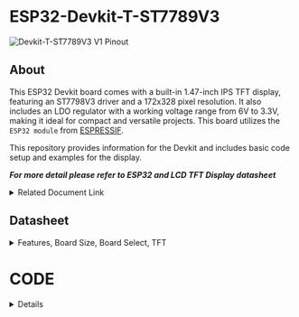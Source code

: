 # ESP32-Devkit-T-ST7789V3

![Devkit-T-ST7789V3 V1 Pinout](https://github.com/user-attachments/assets/cdf7b3b3-8784-41a8-bac1-a2678b3ee0ec)



## About
This ESP32 Devkit board comes with a built-in 1.47-inch IPS TFT display, featuring an ST7798V3 driver and a 172x328 pixel resolution. It also includes an LDO regulator with a working voltage range from 6V to 3.3V, making it ideal for compact and versatile projects. This board utilizes the `ESP32 module` from [ESPRESSIF](https://www.espressif.com).

This repository provides information for the Devkit and includes basic code setup and examples for the display.

***For more detail please refer to ESP32 and LCD TFT Display datasheet***
<details> 
<summary>Related Document Link</summary>

+ [ESP32 WROOM 32 Datasheet](https://www.espressif.com/sites/default/files/documentation/esp32-wroom-32_datasheet_en.pdf) PDF
+ [ESP32-DevkitC V4](https://docs.espressif.com/projects/esp-idf/en/latest/esp32/hw-reference/esp32/get-started-devkitc.html)
+ [ESP32-Series Datasheet](https://www.espressif.com/sites/default/files/documentation/esp32_datasheet_en.pdf) PDF
+ [Espressif product](https://products.espressif.com/#/product-selector?names=)

</details>



## Datasheet
<details>
  <summary> Features, Board Size, Board Select, TFT</summary>

   ### Description

Features: 
  +	ESP32-WROOM-32D or ESP32-WROOM-32U Module
  +	USB Protection Diode
  + USB Type-C
  + Max +6V Input (from 5V pin)
  +	32 Pin
  +	1.47-inch IPS TFT display (172x328 pixel)
  +	UART CH340K
  +	3.3V Logic Level
  +	Built In LED (GPIO2)
  
  Board Size:
  +	Width: 25.4 mm x Length: 47.11 mm
  
  Compatible Board Select (for platform.io): 
  +	uPesy ESP32 Wroom DevKit
  +	Denky32 (WROOM32)
  
  LCD TFT Display Resolution:
  +	172x320 px
  +	19.45 mm x 37.00 mm

#### TFT 

Pinout for the display
| LCD TFT DISPLAY | GPIO |
| ----------- | -- |
| `MOSI`      | 23 |
| `SCK`       | 18 |
| `CS`        | 16 |
| `DC`        | 5  |
| `RST`       | 17 |
| `BackLight` | 4  |


</details>

# CODE

<details>
  
  <summary> Details </summary>

To start, this Devkit board utilizes the same ESP32 as other Devkits. Specifically, it employs either the `ESP32-WROOM-32D` or `ESP32-WROOM-32U` module from `ESPRESSIF`, which can be identified on the module itself. Additionally, this board is compatible with other libraries, as long as they do not interfere with pins already in use on the Devkit.

If you are using `platform.io`, select the `uPesy ESP32 Wroom DevKit` or `Denky32 (WROOM32)` as the target `board`.


  ## Built in LED
  <details>
  This code snippet is for controlling the LED on the Devkit, which is connected to `GPIO 2`. You can use this LED in the same way as any standard LED.

#### Simple LED PWM

  ```
#include <Arduino.h>

//define the pin for the LED
#define BuiltInLED 2
    
    
int brightness = 0; // how bright the LED is
int fadeAmount = 5; // how many points to fade the LED by
    
void setup() {
    
Serial.begin(9600);
    
pinMode(BuiltInLED, OUTPUT); // Set the LED pin as an output
    
Serial.println("Hello World");

}
    
void loop() {
    
  brightness = brightness + fadeAmount; // Change the brightness
    if (brightness <= 0 || brightness >= 255) {
      fadeAmount = -fadeAmount; // Reverse the fade direction
      }
        
  analogWrite(BuiltInLED, brightness); // Set the brightness
  delay(20); // Delay for smoother fading (adjust as needed)
    
    }
```

#### Advanced LED PWM
    
You can also use this type of [Advanced PWM](https://randomnerdtutorials.com/esp32-pwm-arduino-ide/) to control the LED
```
    // the number of the LED pin
    const int ledPin = 2;  // 2 corresponds to GPIO2
    
    // setting PWM properties
    const int freq = 5000;
    const int ledChannel = 0;
    const int resolution = 8;
     
    void setup(){
      // configure LED PWM functionalitites
      ledcSetup(ledChannel, freq, resolution);
      
      // attach the channel to the GPIO to be controlled
      ledcAttachPin(ledPin, ledChannel);
    }
     
    void loop(){
      // increase the LED brightness
      for(int dutyCycle = 0; dutyCycle <= 255; dutyCycle++){   
        // changing the LED brightness with PWM
        ledcWrite(ledChannel, dutyCycle);
        delay(15);
      }
    
      // decrease the LED brightness
      for(int dutyCycle = 255; dutyCycle >= 0; dutyCycle--){
        // changing the LED brightness with PWM
        ledcWrite(ledChannel, dutyCycle);   
        delay(15);
      }
    }
```

</details>

## TFT

<details>

To begin, you can choose any display library compatible with the ESP32 Devkit and TFT display. I recommend using either [TFT_eSPI](https://github.com/Bodmer/TFT_eSPI?tab=readme-ov-file) by Bodmer or [LovyanGFX](https://github.com/lovyan03/LovyanGFX) by lovyan03.

to controll the `Backlight` i recommend to do it separately from the library

| LCD TFT DISPLAY | GPIO |
| ----------- | -- |
| `MOSI`      | 23 |
| `SCK`       | 28 |
| `CS`        | 16 |
| `DC`        | 5  |
| `RST`       | 17 |
| `BackLight` | 4  |

Using the TFT library you need to set up the pin first either in the user setup or on the main code.

  ### Bodmer TFT_eSPI

  
  If u using the Bodmer Library, then add the library first into your project, after that, set the user Setup.
  
  ### User_Setup

<details>
  
  To use the TFT display, you need to set the `User_Setup.h` first.

  To access it, on the `VS-Code` you can find it on the EXPLORER bar on the side of your screen. On your Project file, inside the .pio - libdeps - TFT_eSPI - User_Setup.h
  
![Screenshot 2024-09-17 001626](https://github.com/user-attachments/assets/6ef12419-e8ca-4e18-837c-49beca4b04df)

To implement the necessary configurations, insert the following code into the `User_Setup.h` .

you can choose the `USER_SETUP_ID` either `135` or `203` 

Next, set the pins according to your devkit configuration and define the TFT width and height (172 and 320) as shown in the example below.

```
// ST7789 135 x 240 display with no chip select line
#define USER_SETUP_ID 135
            
#define ST7789_DRIVER     // Configure all registers

#define TFT_WIDTH  172
#define TFT_HEIGHT 320
            
#define CGRAM_OFFSET      // Library will add offsets required
            
//#define TFT_RGB_ORDER TFT_RGB  // Colour order Red-Green-Blue
//#define TFT_RGB_ORDER TFT_BGR  // Colour order Blue-Green-Red
            
//#define TFT_INVERSION_ON
//#define TFT_INVERSION_OFF
            
            
// Generic ESP32 setup
//#define TFT_MISO 19
#define TFT_MOSI 23
#define TFT_SCLK 18
#define TFT_CS    5 // Not connected
#define TFT_DC    17
#define TFT_RST   16  // Connect reset to ensure display initialises
    

#define LOAD_GLCD   // Font 1. Original Adafruit 8 pixel font needs ~1820 bytes in FLASH
#define LOAD_FONT2  // Font 2. Small 16 pixel high font, needs ~3534 bytes in FLASH, 96 characters
#define LOAD_FONT4  // Font 4. Medium 26 pixel high font, needs ~5848 bytes in FLASH, 96 characters
#define LOAD_FONT6  // Font 6. Large 48 pixel font, needs ~2666 bytes in FLASH, only characters 1234567890:-.apm
#define LOAD_FONT7  // Font 7. 7 segment 48 pixel font, needs ~2438 bytes in FLASH, only characters 1234567890:.
#define LOAD_FONT8  // Font 8. Large 75 pixel font needs ~3256 bytes in FLASH, only characters 1234567890:-.
//#define LOAD_FONT8N // Font 8. Alternative to Font 8 above, slightly narrower, so 3 digits fit a 160 pixel TFT
#define LOAD_GFXFF  // FreeFonts. Include access to the 48 Adafruit_GFX free fonts FF1 to FF48 and custom fonts
            
#define SMOOTH_FONT
            
            
// #define SPI_FREQUENCY  27000000
#define SPI_FREQUENCY  40000000
            
#define SPI_READ_FREQUENCY  20000000
            
#define SPI_TOUCH_FREQUENCY  2500000
            
// #define SUPPORT_TRANSACTIONS
```



</details>
    
  ### Example

<details>


<summary> Colour Test </summary>
   
  After completing the setup for the code, you can use the simple example below to test your board. For more functionality, you can refer to the examples inside the library or explore the Bodmer [TFT_eSPI](https://github.com/Bodmer/TFT_eSPI?tab=readme-ov-file) library.

```
#include <Arduino.h>
#include "TFT_eSPI.h"

#define BL 4
#define IO2 2

TFT_eSPI tft = TFT_eSPI();  // Invoke custom library 

uint16_t colors[] = {
  TFT_CYAN, TFT_MAGENTA, TFT_YELLOW, TFT_BLACK, TFT_RED,
  TFT_GREEN, TFT_BLUE,TFT_WHITE,TFT_ORANGE,TFT_PINK   // colors
};
      
int BL_brightness = 100;  // set the brightness level 0 - 255

void setup() {
      
Serial.begin(115200);
Serial.println("SETUP");
      
pinMode(BL, OUTPUT);
pinMode(IO2, OUTPUT);
      

analogWrite(BL, BL_brightness);  // Set the TFT backlight Brightness
digitalWrite(IO2, HIGH);      // Set the LED on the GPIO2 as HIGH to turn on the LED
      

tft.init();  // initialize the library
tft.setSwapBytes(true);  

tft.fillScreen(TFT_ORANGE); //set the background

      }
      
void loop() {

tft.setRotation(1); // change the rotation for the TFT

int segmentWidth = 32;   
   
int numColors = sizeof(colors) / sizeof(colors[0]);  // Get the number of colors

     for (int i = 0; i < numColors; i++) {   // Loop through each color and display it in a vertical segment

    tft.fillRect(i * segmentWidth, 0, segmentWidth, 172, colors[i]);  // Draw the segment with the current color   

  }
 

delay(1000);
Serial.println("Hello World");
      
}
```



</details>

<details>

<summary> Simple Clock Display </summary>

Here i provide some simple code for displaying a clock, using the [TFT_eSPI](https://github.com/Bodmer/TFT_eSPI?tab=readme-ov-file) library

```
#include <Arduino.h>
#include "TFT_eSPI.h"

#define BL 4
#define IO2 2

TFT_eSPI tft = TFT_eSPI();  // Invoke custom library 

uint16_t colors[] = {
  TFT_CYAN, TFT_MAGENTA, TFT_YELLOW, TFT_BLACK, TFT_RED,
  TFT_GREEN, TFT_BLUE,TFT_WHITE,TFT_ORANGE,TFT_PINK   // colors
};
      
int BL_brightness = 100;  // set the brightness level 0 - 255

int hours = 8;
      
int minutes = 11;

int seconds = 3;

bool set=true;

void setup() {
      
Serial.begin(115200);
Serial.println("SETUP");
      
pinMode(BL, OUTPUT);
pinMode(IO2, OUTPUT);
      

analogWrite(BL, BL_brightness);  // Set the TFT backlight Brightness
digitalWrite(IO2, HIGH);      // Set the LED on the GPIO2 as HIGH to turn on the LED
      

tft.init();  // initialize the library
tft.setSwapBytes(true);  

tft.fillScreen(TFT_ORANGE); //set the background

      }
      
void loop() {

tft.setRotation(1); // change the rotation for the TFT

int segmentWidth = 32;      
int numColors = sizeof(colors) / sizeof(colors[0]);  // Get the number of colors


  if (set==true){ //to set the background once
     for (int i = 0; i < numColors; i++) {   // Loop through each color and display it in a vertical segment

    tft.fillRect(i * segmentWidth, 0, segmentWidth, 172, colors[i]);  // Draw the segment with the current color

    tft.fillRoundRect(7,40,300,84,10,TFT_BLACK); // Draw the background for the clock
      
    }
    set=false;
  }
 
tft.setTextColor(TFT_WHITE, TFT_BLACK);
tft.setTextSize(6);

char timeString[9];
  sprintf(timeString, "%02d:%02d:%02d", hours, minutes, seconds);

  // Get the width and height of the text
  int textWidth = tft.textWidth(timeString);   // Get the pixel width of the text
  int textHeight = tft.fontHeight();           // Get the height of the current font

  // Print the width and height to the serial monitor
  Serial.printf("Text width: %d, Text height: %d\n", textWidth, textHeight);

  // set the clock cursor at the center of the screen
  tft.setCursor((320 - textWidth) / 2, (172 - textHeight) / 2);  // Center the text on the display

  tft.printf("%02d:%02d:%02d\n", hours, minutes, seconds); // print the clock on the TFT

// Clock Function  
seconds++;
if (seconds > 59) {
        seconds = 0;
        minutes++;
        if (minutes > 59) {
            minutes = 0;
            hours++;
            if (hours > 23) {
                hours = 0;
            }
        }
}

delay(1000);
Serial.println("Hello World");
      
}
```
  
</details>
 </details> 




